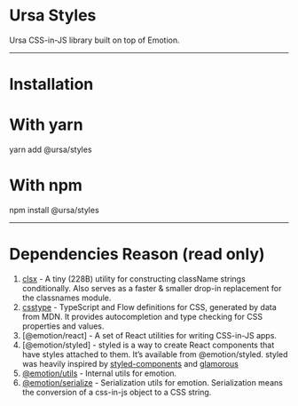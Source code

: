 # Ursa Styles

Ursa CSS-in-JS library built on top of Emotion.

---

# Installation

# With yarn
yarn add @ursa/styles

# With npm
npm install @ursa/styles

---

# Dependencies Reason (read only)

1. [clsx]([package.json](https://www.npmjs.com/package/clsx)) - A tiny (228B) utility for constructing className strings conditionally. Also serves as a faster & smaller drop-in replacement for the classnames module.
2. [csstype](https://www.npmjs.com/package/csstype) - TypeScript and Flow definitions for CSS, generated by data from MDN. It provides autocompletion and type checking for CSS properties and values.
3. [@emotion/react] - A set of React utilities for writing CSS-in-JS apps.
4. [@emotion/styled] - styled is a way to create React components that have styles attached to them. It’s available from @emotion/styled. styled was heavily inspired by [styled-components](https://www.styled-components.com/) and [glamorous](https://glamorous.rocks/)
5. [@emotion/utils](https://yarnpkg.com/package/@emotion/utils) - Internal utils for emotion.
6. [@emotion/serialize](https://yarnpkg.com/package/@emotion/serialize) - Serialization utils for emotion. Serialization means the conversion of a css-in-js object to a CSS string.